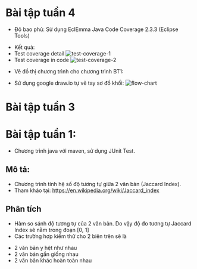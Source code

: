 # Bài tập tuần 4
* Độ bao phủ: Sử dụng EclEmma Java Code Coverage 2.3.3 (Eclipse Tools)
- Kết quả:
 - Test coverage detail
![test-coverage-1](https://github.com/ducanhk58uet/int3117-2016/blob/master/LeDucAnh/BT1/JaccardEngine/screenshots/test_coverage_1.PNG)
 - Test coverage in code
![test-coverage-2](https://github.com/ducanhk58uet/int3117-2016/blob/master/LeDucAnh/BT1/JaccardEngine/screenshots/test_coverage_2.PNG)

* Vẽ đồ thị chương trình cho chương trình BT1:
- Sử dụng google draw.io tự vẽ tay sơ đồ khối:
![flow-chart](https://github.com/ducanhk58uet/int3117-2016/blob/master/LeDucAnh/BT1/JaccardEngine/screenshots/flowchart.PNG)

# Bài tập tuần 3

# Bài tập tuần 1:
- Chương trình java với maven, sử dụng JUnit Test.

## Mô tả:
- Chương trình tính hệ số độ tương tự giữa 2 văn bản (Jaccard Index).
- Tham khảo tại: https://en.wikipedia.org/wiki/Jaccard_index

## Phân tích
- Hàm so sánh độ tương tự của 2 văn bản. Do vậy độ đo tương tự Jaccard Index sẽ nằm trong đoạn [0, 1]
- Các trường hợp kiểm thử cho 2 biên trên sẽ là
 + 2 văn bản y hệt như nhau
 + 2 văn bản gần giống nhau
 + 2 văn bản khác hoàn toàn nhau
